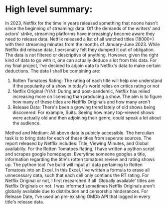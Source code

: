 # High level summary: 
In 2023, Netflix for the time in years released something that noone hasn't since the beginning of streaming: data. Off the demands of the writers' and actors' strike, streaming platforms have increasingly become aware they need to release data. Netflix released a list of all watched titles (18000+) with their streaming minutes from the months of January-June 2023. While Netflix did release data, I personally felt they dumped it out of obligation. The data is not filtered or descriptive of anything. However, given the right kind of data to go with it, one can actually deduce a lot from this data. For my final project, I've decided to adjoin data to Netflix's data to make certain deductions. The data I shall be combining are:
1. Rotten Tomatoes Rating: The rating of each title will help one understand if the popularity of a show in today's world relies on critics rating or not
2. Netflix Original (Y/N): During and post-pandemic, Netflix has relied increasing more on licensing than producing a show. The aim is to figure how many of these titles are Netlflix Originals and how many aren't
3. Release Data: There's been a growing trend lately of old shows being discovered. For example, Suits. Seeing how many top-viewed shows were actually old and then adjoining their genre, could speak a lot about the audience.

Method and Medium:
All above data is pubicly accessible. The herculian task is to bring data for each of these titles from seperate sources. 
The report released by Netflix includes:  Title, Viewing Minutes, and Global availablily.
For the  Rotten Tomatoes Rating, I have written a python script and scrapes google homepages. Everytime someone googles a title, information regarding the title's rotten tomatoes review and rating shows up. The python tool I've build will input all data pertaining to Rotten Tomatoes into an Excel. In this Excel, I've written a formula to erase all unnecessary data, such that each cell only contians the RT rating.
For Netflix Original or not, I first researched if all 'Globally available' titles are Netflix Originals or not. I was informed sometimes Netflix Originals aren't globally available due to distribution and censorship hinderances.
For Release Date, I've used an pre-existing OMDb API that logged in every title's release data.
